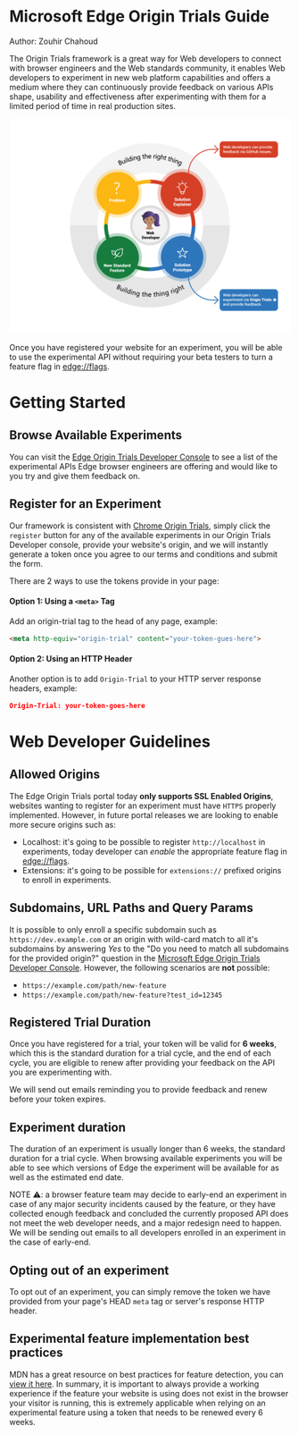 # Microsoft Edge Origin Trials Guide

Author: Zouhir Chahoud

The Origin Trials framework is a great way for Web developers to connect with browser engineers and the Web standards community, it enables Web developers to experiment in new web platform capabilities and offers a medium where they can continuously provide feedback on various APIs shape, usability and effectiveness after experimenting with them for a limited period of time in real production sites.

![Customer driven feature life-cycle](customer-driven.png)

Once you have registered your website for an experiment, you will be able to use the experimental API without requiring your beta testers to turn a feature flag in [edge://flags](about://flags).

# Getting Started
## Browse Available Experiments

You can visit the [Edge Origin Trials Developer Console](https://developer.microsoft.com/microsoft-edge/origin-trials) to see a list of the experimental APIs Edge browser engineers are offering and would like to you try and give them feedback on.

## Register for an Experiment
Our framework is consistent with [Chrome Origin Trials](https://developers.chrome.com/origintrials/#/trials/active), simply click the `register` button for any of the available experiments in our Origin Trials Developer console, provide your website's origin, and we will instantly generate a token once you agree to our terms and conditions and submit the form.

There are 2 ways to use the tokens provide in your page:

#### Option 1: Using a `<meta>` Tag
Add an origin-trial <meta> tag to the head of any page, example:

```html
<meta http-equiv="origin-trial" content="your-token-gues-here">
```

#### Option 2: Using an HTTP Header
Another option is to add `Origin-Trial` to your HTTP server response headers, example:

```json
Origin-Trial: your-token-goes-here
```

# Web Developer Guidelines

## Allowed Origins

The Edge Origin Trials portal today **only supports SSL Enabled Origins**, websites wanting to register for an experiment must have `HTTPS` properly implemented. However, in future portal releases we are looking to enable more secure origins such as:

- Localhost: it's going to be possible to register `http://localhost` in experiments, today developer can *enable* the appropriate feature flag in [edge://flags](about://flags).
- Extensions: it's going to be possible for `extensions://` prefixed origins to enroll in experiments.

## Subdomains, URL Paths and Query Params

It is possible to only enroll a specific subdomain such as `https://dev.example.com` or an origin with wild-card match to all it's subdomains by answering *Yes* to the "Do you need to match all subdomains for the provided origin?" question in the [Microsoft Edge Origin Trials Developer Console](https://developer.microsoft.com/microsoft-edge/origin-trials). However, the following scenarios are **not** possible:

- `https://example.com/path/new-feature`
- `https://example.com/path/new-feature?test_id=12345`

## Registered Trial Duration

Once you have registered for a trial, your token will be valid for **6 weeks**, which this is the standard duration for a trial cycle, and the end of each cycle, you are eligible to renew after providing your feedback on the API you are experimenting with.

We will send out emails reminding you to provide feedback and renew before your token expires.

## Experiment duration

The duration of an experiment is usually longer than 6 weeks, the standard duration for a trial cycle. When browsing available experiments you will be able to see which versions of Edge the experiment will be available for as well as the estimated end date.

NOTE ⚠️: a browser feature team may decide to early-end an experiment in case of any major security incidents caused by the feature, or they have collected enough feedback and concluded the currently proposed API does not meet the web developer needs, and a major redesign need to happen. We will be sending out emails to all developers enrolled in an experiment in the case of early-end.

## Opting out of an experiment

To opt out of an experiment, you can simply remove the token we have provided from your page's HEAD `meta` tag or server's response HTTP header.   

## Experimental feature implementation best practices

MDN has a great resource on best practices for feature detection, you can [view it here](https://developer.mozilla.org/docs/Learn/Tools_and_testing/Cross_browser_testing/Feature_detection). In summary, it is important to always provide a working experience if the feature your website is using does not exist in the browser your visitor is running, this is extremely applicable when relying on an experimental feature using a token that needs to be renewed every 6 weeks.